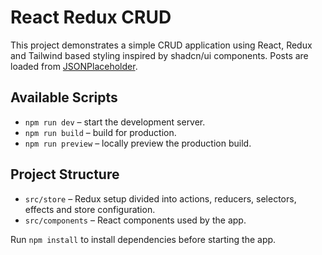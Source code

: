 # React Redux CRUD

This project demonstrates a simple CRUD application using React, Redux and Tailwind based styling inspired by shadcn/ui components. Posts are loaded from [JSONPlaceholder](https://jsonplaceholder.typicode.com/posts).

## Available Scripts

- `npm run dev` – start the development server.
- `npm run build` – build for production.
- `npm run preview` – locally preview the production build.

## Project Structure

- `src/store` – Redux setup divided into actions, reducers, selectors, effects and store configuration.
- `src/components` – React components used by the app.

Run `npm install` to install dependencies before starting the app.
